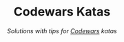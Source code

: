 <h1 align="center">Codewars Katas</h1>

<h6 align="center">
  Solutions with tips for <a href="https://www.codewars.com" target="_blank">Codewars</a> katas
</h6>
